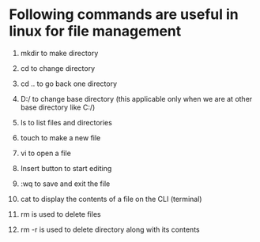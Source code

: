 # Following commands are useful in linux for file management 

1. mkdir to make directory 

2. cd to change directory 

3. cd .. to go back one directory

4. D:/ to change base directory (this applicable only when we are at other base directory like C:/)

5. ls to list files and directories

6. touch <filename with extension> to make a new file 

7. vi <filename with extension> to open a file 

8. Insert button to start editing 

9. :wq to save and exit the file 

10. cat <filename> to display the contents of a file on the CLI (terminal)

11. rm <file name> is used to delete files 

12. rm -r <directory name> is used to delete directory along with its contents 